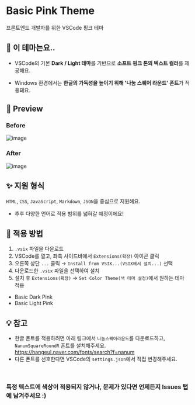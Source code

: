 # Basic Pink Theme
프론트엔드 개발자를 위한 VSCode 핑크 테마


## 🌸 이 테마는요..
- VSCode의 기본 **Dark / Light 테마**를 기반으로 **소프트 핑크 톤의 텍스트 컬러**를 제공해요.

- Windows 환경에서는 **한글의 가독성을 높이기 위해 '나눔 스퀘어 라운드' 폰트**가 적용돼요.

## 👀 Preview
### Before
![image](https://github.com/user-attachments/assets/76315a2a-a854-444f-b274-0d2828999f33)

### After
![image](https://github.com/user-attachments/assets/6ba68fb1-15ca-40ab-bddf-17f9d0779750)


## ✨ 지원 형식

`HTML`, `CSS`, `JavaScript`, `Markdown`, `JSON`을 중심으로 지원해요.

- 추후 다양한 언어로 적용 범위를 넓혀갈 예정이에요!


## 💾 적용 방법

1. `.vsix` 파일을 다운로드
2. VSCode를 열고, 좌측 사이드바에서 `Extensions(확장)` 아이콘 클릭
3. 오른쪽 상단 `...` 클릭 → `Install from VSIX...(VSIX에서 설치...)` 선택
4. 다운로드한 `.vsix` 파일을 선택하여 설치
5. 설치 후 `Extensions(확장)` → `Set Color Theme(색 테마 설정)`에서 원하는 테마 적용
 - Basic Dark Pink
 - Basic Light Pink


## 💡 참고
- 한글 폰트를 적용하려면 아래 링크에서 `나눔스퀘어라운드`를 다운로드하고, `NanumSquareRoundR` 폰트를 설치해주세요.
  https://hangeul.naver.com/fonts/search?f=nanum
- 다른 폰트를 선호한다면 VSCode의 `settings.json`에서 직접 변경해주세요.

<br>

### **특정 텍스트에 색상이 적용되지 않거나, 문제가 있다면** 언제든지 Issues 탭에 남겨주세요 :)
